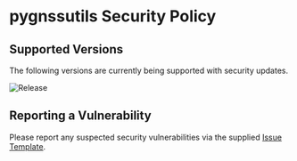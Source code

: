 # pygnssutils Security Policy

## Supported Versions

The following versions are currently being supported with security updates.

![Release](https://img.shields.io/github/v/release/semuconsulting/pygnssutils)

## Reporting a Vulnerability

Please report any suspected security vulnerabilities via the supplied
[Issue Template](https://github.com/semuconsulting/pygnssutils/blob/master/.github/ISSUE_TEMPLATE/bug_report.md).
